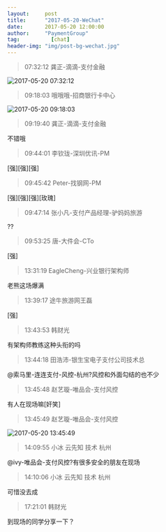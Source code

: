 ```yaml
---
layout:     post 
title:      "2017-05-20-WeChat"
date:       2017-05-20 12:00:00
author:     "PaymentGroup"
tag:		  [chat]
header-img: "img/post-bg-wechat.jpg"
---
```

> 07:32:12  龚正-滴滴-支付金融  
   
![2017-05-20 07:32:12](http://wechat.lixf.cn/img/20170520_073212.png) 
   
> 09:18:03  哦哦哦-招商银行卡中心  
   
![2017-05-20 09:18:03](http://wechat.lixf.cn/img/20170520_091803.png) 
   
> 09:19:40  龚正-滴滴-支付金融  
   
不错哦  
   
> 09:44:01  李钦珑-深圳优讯-PM  
   
[强][强][强]  
   
> 09:45:42  Peter-找钢网-PM  
   
[强][强][强][玫瑰]  
   
> 09:47:14  张小凡-支付产品经理-驴妈妈旅游  
   
??  
   
> 09:53:25  唐-大件会-CTo  
   
[强]  
   
> 13:31:19  EagleCheng-兴业银行架构师  
   
老熊这场爆满  
   
> 13:39:17  途牛旅游网王磊  
   
[强]  
   
> 13:43:53  韩财光  
   
有架构师教练这种头衔的吗   
   
> 13:44:18  田浩沛-银生宝电子支付公司技术总  
   
@索马里-连连支付-风控-杭州?风控和外面勾结的也不少  
   
> 13:45:48  赵艺璇-唯品会-支付风控  
   
有人在现场嘛[奸笑]  
   
> 13:45:49  赵艺璇-唯品会-支付风控  
   
![2017-05-20 13:45:49](http://wechat.lixf.cn/img/20170520_134549.png) 
   
> 14:09:55  小冰 云先知 技术 杭州  
   
@ivy-唯品会-支付风控?有很多安全的朋友在现场  
   
> 14:10:06  小冰 云先知 技术 杭州  
   
可惜没去成  
   
> 17:21:01  韩财光  
   
到现场的同学分享一下？  
   
